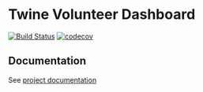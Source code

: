 # Twine Volunteer Dashboard

[![Build Status](https://travis-ci.org/TwinePlatform/volunteer-dashboard.svg?branch=master)](https://travis-ci.org/TwinePlatform/volunteer-dashboard)
[![codecov](https://codecov.io/gh/TwinePlatform/volunteer-dashboard/branch/master/graph/badge.svg)](https://codecov.io/gh/TwinePlatform/volunteer-dashboard)

## Documentation
See [project documentation](./docs/README.md)
